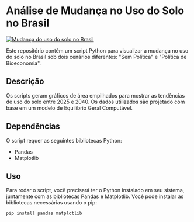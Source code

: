 
# Análise de Mudança no Uso do Solo no Brasil

<a href="https://ibb.co/93RSxd1"><img src="https://i.ibb.co/93RSxd1/land-use.png" alt="Mudança do uso do solo no Brasil" border="0"></a>

Este repositório contém um script Python para visualizar a mudança no uso do solo no Brasil sob dois cenários diferentes: "Sem Política" e "Política de Bioeconomia".

## Descrição

Os scripts geram gráficos de área empilhados para mostrar as tendências de uso do solo entre 2025 e 2040. Os dados utilizados são projetado com base em um modelo de Equilíbrio Geral Computável.

## Dependências

O script requer as seguintes bibliotecas Python:
- Pandas
- Matplotlib

## Uso

Para rodar o script, você precisará ter o Python instalado em seu sistema, juntamente com as bibliotecas Pandas e Matplotlib. Você pode instalar as bibliotecas necessárias usando o pip:

```bash
pip install pandas matplotlib
